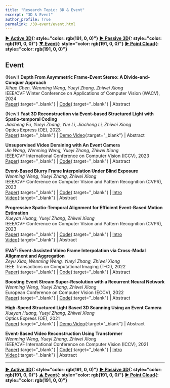 ```yaml
---
title: "Research Topic: 3D & Event"
excerpt: "3D & Event"
author_profile: True
permalink: /3D-event/event.html
---
```




__[▶ Active 3D](/3D-event/active3d){: style="color: rgb(191, 0, 0)"}__ 
__[▶ Passive 3D](/3D-event/passive3d){: style="color: rgb(191, 0, 0)"}__ 
__[▼ Event](/3D-event/event){: style="color: rgb(191, 0, 0)"}__
__[▶ Point Cloud](/3D-event/point-cloud){: style="color: rgb(191, 0, 0)"}__

## Event

<span><highlighted>(New!)</highlighted></span> **Depth From Asymmetric Frame-Event Stereo: A Divide-and-Conquer Approach** <br>
*Xihao Chen, Wenming Weng, Yueyi Zhang, Zhiwei Xiong* <br>
<span><pub>IEEE/CVF Winter Conference on Applications of Computer Vision (WACV), 2024</pub></span> <br> 
[Paper](https://openaccess.thecvf.com/content/WACV2024/html/Chen_Depth_From_Asymmetric_Frame-Event_Stereo_A_Divide-and-Conquer_Approach_WACV_2024_paper.html){:target="_blank"} |
[Code](https://github.com/xhchen10/DC-FEStereo){:target="_blank"} |
<a onclick='expandABS("chen24")'> Abstract </a>
<div style="display: none;" class=abs id="chen24"><br>
Event cameras asynchronously measure brightness changes in a scene without motion blur or saturation, while frame cameras capture images with dense intensity and fine details at a fixed rate. The exclusive advantages of the two modalities make depth estimation from Stereo Asymmetric Frame-Event (SAFE) systems appealing. However, due to the inevitable information absence of one modality in certain challenging regions, existing stereo matching methods lose efficacy for asymmetric inputs from SAFE systems. In this paper, we propose a divide-and-conquer approach that decomposes depth estimation from SAFE systems into three sub-tasks, i.e., frame-event stereo matching, frame-based Structure-from-Motion (SfM), and event-based SfM. In this way, the above challenging regions are addressed by monocular SfM, which estimates robust depth with two views belonging to the same functioning modality. Moreover, we propose a dual sampling strategy to construct cost volumes with identical spatial locations and depth hypotheses for different sub-tasks, which enables sub-task fusion at the cost volume level. To tackle the occlusion issue raised by the sampling strategy, we further introduce a temporal fusion scheme to utilize long-term sequential inputs with multi-view information. Experimental results validate the superior performance of our method over existing solutions.
</div>

<span><highlighted>(New!)</highlighted></span> **Fast 3D Reconstruction via Event-based Structured Light with Spatio-temporal Coding** <br>
*Jiacheng Fu, Yueyi Zhang, Yue Li, Jiacheng Li, Zhiwei Xiong* <br>
<span><pub>Optics Express (OE), 2023</pub></span> <br> 
[Paper](https://opg.optica.org/oe/fulltext.cfm?uri=oe-31-26-44588){:target="_blank"} |
[Demo Video](https://opg.optica.org/oe/viewmedia.cfm?uri=oe-31-26-44588&seq=v001){:target="_blank"} |
<a onclick='expandABS("Fu23")'> Abstract </a>
<div style="display: none;" class=abs id="Fu23"><br>
Event-based structured light (SL) systems leverage bio-inspired event cameras, which are renowned for their low latency and high dynamics, to drive progress in high-speed structured light systems. However, existing event-based structured light methods concentrate on the independent construction of either time-domain or space-domain features for stereo matching, ignoring the spatio-temporal consistency towards depth. In this work, we build an event-based SL system that consists of a laser point projector and an event camera, and we devise a spatial-temporal coding strategy that realizes depth encoding in dual domains through a single shot. To exploit the spatio-temporal synergy, we further present STEM, a novel Spatio-Temporal Enhanced Matching approach for 3D reconstruction. STEM is comprised of two parts, the spatio-temporal enhancing (STE) algorithm and the spatio-temporal matching (STM) algorithm. Specifically, STE integrates the dual-domain information to increase the saliency of the temporal coding, providing a more robust basis for matching. STM is a stereo matching algorithm explicitly tailored to the unique characteristics of event data modality, which computes the disparity via a meticulously designed hybrid cost function. Experimental results demonstrate the superior performance of our proposed method, achieving a reconstruction rate of 16 fps and a low root mean square error of 0.56 mm at a distance of 0.72 m.

</div>


**Unsupervised Video Deraining with An Event Camera** <br>
*Jin Wang, Wenming Weng, Yueyi Zhang, Zhiwei Xiong* <br>
<span><pub>IEEE/CVF International Conference on Computer Vision (ICCV), 2023</pub></span> <br> 
[Paper](https://openaccess.thecvf.com/content/ICCV2023/html/Wang_Unsupervised_Video_Deraining_with_An_Event_Camera_ICCV_2023_paper.html){:target="_blank"} |
[Code](https://github.com/booker-max/Unsupervised-Deraining-with-Event-Camera){:target="_blank"} |
<a onclick='expandABS("wang23")'> Abstract </a>
<div style="display: none;" class=abs id="wang23"><br>
Current unsupervised video deraining methods are inefficient in modeling the intricate spatio-temporal properties of rain, which leads to unsatisfactory results. In this paper, we propose a novel approach by integrating a bio-inspired event camera into the unsupervised video deraining pipeline, which enables us to capture high temporal resolution information and model complex rain characteristics. Specifically, we first design an end-to-end learning-based network consisting of two modules, the asymmetric separation module and the cross-modal fusion module. The two modules are responsible for segregating the features of the rain-background layer, and for positive enhancement and negative suppression from a cross-modal perspective, respectively. Second, to regularize the network training, we elaborately design a cross-modal contrastive learning method that leverages the complementary information from event cameras, exploring the mutual exclusion and similarity of rain-background layers in different domains. This encourages the deraining network to focus on the distinctive characteristics of each layer and learn a more discriminative representation. Moreover, we construct the first real-world dataset comprising rainy videos and events using a hybrid imaging system. Extensive experiments demonstrate the superior performance of our method on both synthetic and real-world datasets.
</div>

**Event-Based Blurry Frame Interpolation Under Blind Exposure** <br>
*Wenming Weng, Yueyi Zhang, Zhiwei Xiong* <br>
<span><pub>IEEE/CVF Conference on Computer Vision and Pattern Recognition (CVPR), 2023</pub></span> <br>
[Paper](https://openaccess.thecvf.com/content/CVPR2023/html/Weng_Event-Based_Blurry_Frame_Interpolation_Under_Blind_Exposure_CVPR_2023_paper.html){:target="_blank"} |
[Code](https://github.com/WarranWeng/EBFI-BE){:target="_blank"} |
[Intro Video](https://www.youtube.com/watch?v=n3LrH5DS2yA){:target="_blank"} |
<a onclick='expandABS("weng23")'> Abstract </a>
<div style="display: none;" class=abs id="weng23"><br>
Restoring sharp high frame-rate videos from low frame-rate blurry videos is a challenging problem. Existing blurry frame interpolation methods assume a predefined and known exposure time, which suffer from severe performance drop when applied to videos captured in the wild. In this paper, we study the problem of blurry frame interpolation under blind exposure with the assistance of an event camera. The high temporal resolution of the event camera is beneficial to obtain the exposure prior that is lost during the imaging process. Besides, sharp frames can be restored using event streams and blurry frames relying on the mutual constraint among them. Therefore, we first propose an exposure estimation strategy guided by event streams to estimate the lost exposure prior, transforming the blind exposure problem well-posed. Second, we propose to model the mutual constraint with a temporal-exposure control strategy through iterative residual learning. Our blurry frame interpolation method achieves a distinct performance boost over existing methods on both synthetic and self-collected real-world datasets under blind exposure.
</div>



**Progressive Spatio-Temporal Alignment for Efficient Event-Based Motion Estimation** <br>
*Xueyan Huang, Yueyi Zhang, Zhiwei Xiong* <br>
<span><pub>IEEE/CVF Conference on Computer Vision and Pattern Recognition (CVPR), 2023</pub></span> <br>
[Paper](https://openaccess.thecvf.com/content/CVPR2023/html/Huang_Progressive_Spatio-Temporal_Alignment_for_Efficient_Event-Based_Motion_Estimation_CVPR_2023_paper.html){:target="_blank"} |
[Code](https://github.com/huangxueyan/PEME){:target="_blank"} |
[Intro Video](https://www.youtube.com/watch?v=hEMm-Fkim7M){:target="_blank"} |
<a onclick='expandABS("huang23")'> Abstract </a>
<div style="display: none;" class=abs id="huang23"><br>
In this paper, we propose an efficient event-based motion estimation framework for various motion models. Different from previous works, we design a progressive event-to-map alignment scheme and utilize the spatio-temporal correlations to align events. In detail, we progressively align sampled events in an event batch to the time-surface map and obtain the updated motion model by minimizing a novel time-surface loss. In addition, a dynamic batch size strategy is applied to adaptively adjust the batch size so that all events in the batch are consistent with the current motion model. Our framework has three advantages: a) the progressive scheme refines motion parameters iteratively, achieving accurate motion estimation; b) within one iteration, only a small portion of events are involved in optimization, which greatly reduces the total runtime; c) the dynamic batch size strategy ensures that the constant velocity assumption always holds. We conduct comprehensive experiments to evaluate our framework on challenging high-speed scenes with three motion models: rotational, homography, and 6-DOF models. Experimental results demonstrate that our framework achieves state-of-the-art estimation accuracy and efficiency.

</div>


**EVA$^{2}$: Event-Assisted Video Frame Interpolation via Cross-Modal Alignment and Aggregation** <br>
*Zeyu Xiao, Wenming Weng, Yueyi Zhang, Zhiwei Xiong* <br>
<span><pub>IEEE Transactions on Computational Imaging (T-CI), 2022</pub></span> <br>
[Paper](https://ieeexplore.ieee.org/document/9982428/){:target="_blank"} |
[Code](https://github.com/zeyuxiao1997/EVA2){:target="_blank"} |
<a onclick='expandABS("xiao22")'> Abstract </a>
<div style="display: none;" class=abs id="xiao22"><br>
We consider the problem of event-assisted video frame interpolation (VFI), a new track for VFI, by introducing the event data, a novel sensing modality, into the process of generating intermediate frames from low-frame-rate videos. This new track challenges existing methods in two aspects: (1) how to utilize the event data to align boundary keyframes to intermediate ones, especially when there are corruptions in scenes ( e.g. , non-uniform motion, object occlusions, and illumination changes); (2) how to effectively utilize and aggregate cross-modal information for further mitigating corruptions and refining details. In this paper, we propose a novel E vent-assisted V FI method with cross-modal A lignment and A ggregation, termed EVA$^{2}$, to address these challenges. First, to handle corruptions during alignment, we devise the cross-modal Event-Guided Alignment (EGA) module, in which the intermediate frames are aligned at both the feature and the image levels. The alignment operation in the EGA module is guided by the offset maps generated from the event data and information extracted from the input boundary keyframes. Second, we propose the cross-modal Event-aware Dynamic Aggregation (EDA) module, in which the event-aware dynamic convolution operation is applied to aggregate the event data with the aligned results adaptively for further improvements. Extensive experiments on both synthetic and real-world datasets validate the effectiveness of our EVA$^{2}$.
</div>


**Boosting Event Stream Super-Resolution with a Recurrent Neural Network** <br>
*Wenming Weng, Yueyi Zhang, Zhiwei Xiong* <br>
<span><pub>European Conference on Computer Vision (ECCV), 2022</pub></span> <br>
[Paper](https://link.springer.com/chapter/10.1007/978-3-031-20068-7_27){:target="_blank"} |
[Code](https://github.com/WarranWeng/ESR){:target="_blank"} |
<a onclick='expandABS("weng22")'> Abstract </a>
<div style="display: none;" class=abs id="weng22"><br>
Existing methods for event stream super-resolution (SR) either require high-quality and high-resolution frames or underperform for large factor SR. To address these problems, we propose a recurrent neural network for event SR without frames. First, we design a temporal propagation net for incorporating neighboring and long-range event-aware contexts that facilitates event SR. Second, we build a spatiotemporal fusion net for reliably aggregating the spatiotemporal clues of event stream. These two elaborate components are tightly synergized for achieving satisfying event SR results even for 16×
 SR. Synthetic and real-world experimental results demonstrate the clear superiority of our method. Furthermore, we evaluate our method on two downstream event-driven applications, i.e., object recognition and video reconstruction, achieving remarkable performance boost over existing methods.
 </div>



**High-Speed Structured Light Based 3D Scanning Using an Event Camera** <br>
*Xueyan Huang, Yueyi Zhang, Zhiwei Xiong* <br>
<span><pub>Optics Express (OE), 2021</pub></span> <br> 
[Paper](https://opg.optica.org/oe/fulltext.cfm?uri=oe-29-22-35864&id=460651){:target="_blank"} |
[Demo Video](https://opg.optica.org/oe/viewmedia.cfm?uri=oe-29-22-35864&seq=v001){:target="_blank"} |
<a onclick='expandABS("huang21")'> Abstract </a>
<div style="display: none;" class=abs id="huang21"><br>
For a structured light system, scan speed and reconstruction accuracy are usually compromised for limited sensor bandwidth. The bio-inspired camera, also known as the event camera, has high temporal resolution and redundancy-suppressing properties, showing potential to be utilized in a high-speed structured light system. In this paper, we present an event-based structured light system for high-speed 3D scanning, which is composed of an event camera (CeleX-V) and a high-speed digital light projector (TI-DLP6500). The events are triggered by blinking a single pseudo-random pattern by controlling the projector. A simple yet effective algorithm is proposed to generate the event frames from the event stream, and a digital image correlation method is then performed to calculate the displacements, deriving the 3D surfaces of the target objects. A prototype of our proposed system is built with off-the-shelf devices and tested in both static and dynamic scenes. Experiments verify that the proposed system successfully achieves up to a 1000 fps scan rate with an accuracy of 0.27 mm at a distance of 90 cm.


</div>




**Event-Based Video Reconstruction Using Transformer** <br>
*Wenming Weng, Yueyi Zhang, Zhiwei Xiong* <br>
<span><pub>IEEE/CVF International Conference on Computer Vision (ICCV), 2021</pub></span> <br> 
[Paper](https://openaccess.thecvf.com/content/ICCV2021/html/Weng_Event-Based_Video_Reconstruction_Using_Transformer_ICCV_2021_paper){:target="_blank"} |
[Code](https://github.com/WarranWeng/ET-Net){:target="_blank"} |
[Intro Video](https://drive.google.com/file/d/1dSpknMfZrsr1oG7_t36ZkQNhZW0jxZZ8/view?usp=drive_link){:target="_blank"} |
<a onclick='expandABS("weng21")'> Abstract </a>
<div style="display: none;" class=abs id="weng21"><br>
Event cameras, which output events by detecting spatio-temporal brightness changes, bring a novel paradigm to image sensors with high dynamic range and low latency. Previous works have achieved impressive performances on event-based video reconstruction by introducing convolutional neural networks (CNNs). However, intrinsic locality of convolutional operations is not capable of modeling long-range dependency, which is crucial to many vision tasks. In this paper, we present a hybrid CNN-Transformer network for event-based video reconstruction (ET-Net), which merits the fine local information from CNN and global contexts from Transformer. In addition, we further propose a Token Pyramid Aggregation strategy to implement multi-scale token integration for relating internal and intersected semantic concepts in the token-space. Experimental results demonstrate that our proposed method achieves superior performance over state-of-the-art methods on multiple real-world event datasets. The code is available at https://github.com/WarranWeng/ET-Net.
</div>


---



__[▶ Active 3D](/3D-event/active3d){: style="color: rgb(191, 0, 0)"}__ 
__[▶ Passive 3D](/3D-event/passive3d){: style="color: rgb(191, 0, 0)"}__ 
__[▲ Event](/3D-event/event){: style="color: rgb(191, 0, 0)"}__
__[▶ Point Cloud](/3D-event/point-cloud){: style="color: rgb(191, 0, 0)"}__
